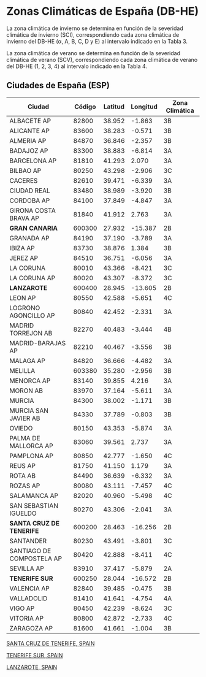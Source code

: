 # Zonas Climáticas de España (DB-HE)

La zona climática de invierno se determina en función de la severidad climática de invierno (SCI), correspondiendo cada zona climática de invierno del DB-HE (α, A, B, C, D y E) al intervalo indicado en la Tabla 3.

La zona climática de verano se determina en función de la severidad climática de verano (SCV), correspondiendo cada zona climática de verano del DB-HE (1, 2, 3, 4) al intervalo indicado en la Tabla 4.

## Ciudades de España (ESP)

| Ciudad                     | Código | Latitud | Longitud | Zona Climática |
|----------------------------|--------|---------|----------|----------------|
| ALBACETE AP                | 82800 | 38.952 | -1.863 | 3B |
| ALICANTE AP                | 83600 | 38.283 | -0.571 | 3B |
| ALMERIA AP                 | 84870 | 36.846 | -2.357 | 3B |
| BADAJOZ AP                 | 83300 | 38.883 | -6.814 | 3A |
| BARCELONA AP               | 81810 | 41.293 | 2.070 | 3A |
| BILBAO AP                  | 80250 | 43.298 | -2.906 | 3C |
| CACERES                    | 82610 | 39.471 | -6.339 | 3A |
| CIUDAD REAL                | 83480 | 38.989 | -3.920 | 3B |
| CORDOBA AP                 | 84100 | 37.849 | -4.847 | 3A |
| GIRONA COSTA BRAVA AP      | 81840 | 41.912 | 2.763 | 3A |
| **GRAN CANARIA**           | 600300 | 27.932 | -15.387 | 2B |
| GRANADA AP                 | 84190 | 37.190 | -3.789 | 3A |
| IBIZA AP                   | 83730 | 38.876 | 1.384 | 3B |
| JEREZ AP                   | 84510 | 36.751 | -6.056 | 3A |
| LA CORUNA                  | 80010 | 43.366 | -8.421 | 3C |
| LA CORUNA AP               | 80020 | 43.307 | -8.372 | 3C |
| **LANZAROTE**              | 600400 | 28.945 | -13.605 | 2B |
| LEON AP                    | 80550 | 42.588 | -5.651 | 4C |
| LOGRONO AGONCILLO AP       | 80840 | 42.452 | -2.331 | 3A |
| MADRID TORREJON AB         | 82270 | 40.483 | -3.444 | 4B |
| MADRID-BARAJAS AP          | 82210 | 40.467 | -3.556 | 3B |
| MALAGA AP                  | 84820 | 36.666 | -4.482 | 3A |
| MELILLA                    | 603380 | 35.280 | -2.956 | 3B |
| MENORCA AP                 | 83140 | 39.855 | 4.216 | 3A |
| MORON AB                   | 83970 | 37.164 | -5.611 | 3A |
| MURCIA                     | 84300 | 38.002 | -1.171 | 3B |
| MURCIA SAN JAVIER AB       | 84330 | 37.789 | -0.803 | 3B |
| OVIEDO                     | 80150 | 43.353 | -5.874 | 3A |
| PALMA DE MALLORCA AP       | 83060 | 39.561 | 2.737 | 3A |
| PAMPLONA AP                | 80850 | 42.777 | -1.650 | 4C |
| REUS AP                    | 81750 | 41.150 | 1.179 | 3A |
| ROTA AB                    | 84490 | 36.639 | -6.332 | 3A |
| ROZAS AP                   | 80080 | 43.111 | -7.457 | 4C |
| SALAMANCA AP               | 82020 | 40.960 | -5.498 | 4C |
| SAN SEBASTIAN IGUELDO      | 80270 | 43.306 | -2.041 | 3A |
| **SANTA CRUZ DE TENERIFE** | 600200 | 28.463 | -16.256 | 2B |
| SANTANDER                  | 80230 | 43.491 | -3.801 | 3C |
| SANTIAGO DE COMPOSTELA AP  | 80420 | 42.888 | -8.411 | 4C |
| SEVILLA AP                 | 83910 | 37.417 | -5.879 | 2A |
| **TENERIFE SUR**           | 600250 | 28.044 | -16.572 | 2B |
| VALENCIA AP                | 82840 | 39.485 | -0.475 | 3B |
| VALLADOLID                 | 81410 | 41.641 | -4.754 | 4A |
| VIGO AP                    | 80450 | 42.239 | -8.624 | 3C |
| VITORIA AP                 | 80800 | 42.872 | -2.733 | 4C |
| ZARAGOZA AP                | 81600 | 41.661 | -1.004 | 3B |

[SANTA CRUZ DE TENERIFE, SPAIN](https://ashrae-meteo.info/v2.0/index.php?lat=28.463&lng=-16.256&place=%27%27&wmo=600200)

[TENERIFE SUR, SPAIN](http://ashrae-meteo.info/index.php?lat=28.044&lng=-16.572&place=''&wmo=600250&si_ip=SI&ashrae_version=2021)

[LANZAROTE, SPAIN](https://ashrae-meteo.info/v2.0/index.php?lat=28.945&lng=-13.605&place=%27%27&wmo=600400)